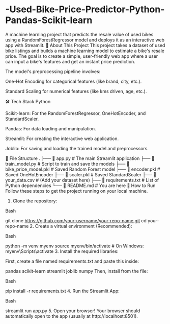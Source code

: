 # -Used-Bike-Price-Predictor-Python-Pandas-Scikit-learn
A machine learning project that predicts the resale value of used bikes using a RandomForestRegressor model and deploys it as an interactive web app with Streamlit.
📖 About This Project
This project takes a dataset of used bike listings and builds a machine learning model to estimate a bike's resale price. The goal is to create a simple, user-friendly web app where a user can input a bike's features and get an instant price prediction.

The model's preprocessing pipeline involves:

One-Hot Encoding for categorical features (like brand, city, etc.).

Standard Scaling for numerical features (like kms driven, age, etc.).

🛠️ Tech Stack
Python

Scikit-learn: For the RandomForestRegressor, OneHotEncoder, and StandardScaler.

Pandas: For data loading and manipulation.

Streamlit: For creating the interactive web application.

Joblib: For saving and loading the trained model and preprocessors.

📂 File Structure
.
├── 📄 app.py                  # The main Streamlit application
├── 📄 train_model.py          # Script to train and save the models
├── 📄 bike_price_model.pkl    # Saved Random Forest model
├── 📄 encoder.pkl             # Saved OneHotEncoder
├── 📄 scaler.pkl              # Saved StandardScaler
├── 📄 your_data.csv           # (Add your dataset here)
├── 📄 requirements.txt        # List of Python dependencies
└── 📄 README.md               # You are here
🚀 How to Run
Follow these steps to get the project running on your local machine.

1. Clone the repository:

Bash

git clone https://github.com/your-username/your-repo-name.git
cd your-repo-name
2. Create a virtual environment (Recommended):

Bash

python -m venv myenv
source myenv/bin/activate  # On Windows: myenv\Scripts\activate
3. Install the required libraries:

First, create a file named requirements.txt and paste this inside:

pandas
scikit-learn
streamlit
joblib
numpy
Then, install from the file:

Bash

pip install -r requirements.txt
4. Run the Streamlit App:

Bash

streamlit run app.py
5. Open your browser! Your browser should automatically open to the app (usually at http://localhost:8501).
